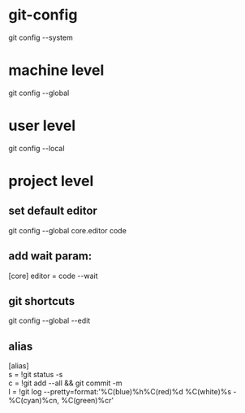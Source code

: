 # git-config

git config --system
# machine level

git config --global
# user level

git config --local
# project level

## set default editor

git config --global core.editor code

## add wait param:
[core]
	editor = code --wait

## git shortcuts

git config --global --edit

## alias

[alias]  
s = !git status -s  
c = !git add --all && git commit -m  
l = !git log --pretty=format:'%C(blue)%h%C(red)%d %C(white)%s - %C(cyan)%cn, %C(green)%cr'